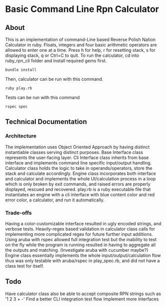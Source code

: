 # Basic Command Line Rpn Calculator

## About

This is an implementation of command-Line based Reverse Polish Nation Calculator in ruby.
Floats, integers and four basic arithmetic operators are allowed to enter one at a time.
Press h for help, r for resetting stack, s for displaying stack, q or Ctrl+C to quit.
To run the calculator, cd into ruby_rpn_cli folder and install required gems first.

```
bundle install
```
Then, calculator can be run with this command.

```
ruby play.rb
```
Tests can be run with this command

```
rspec spec
```

## Technical Documentation


### Architecture

The implementation uses Object Oriented Approach by having distinct instantiable classes
serving distinct purposes.
Base Interface class represents the user-facing layer.
Cli Interface class inherits from base interface and implements command line specific input/output handling.
Calculator class holds the logic to take in operands/operators, store the stack and calculate accordingly.
Engine class incorporates both interface and calculator and implements the whole UI/calculation process in
a loop which is only broken by exit commands, and raised errors are properly displayed, rescued and recovered.
play.rb is a ruby executable file that instantiates an engine with a cli interface with blue content color and red error color, a calculator, and run it automatically.


### Trade-offs

Having a color-customizable interface resulted in ugly encoded strings, and verbose tests.
Heavily-regex based validation in calculator class calls for implementing more complicated regex
for future further input additions.
Using aruba with rspec allowed full integration test but the inability to test on the fly while
the program is running resulted in having to aggregate all the outputs and matching.
(Investigate aruba with cucumber maybe?)
Engine class essentially implements the whole input/output/calculation flow thus was only testable
with aruba/rspec in play_spec.rb, and did not have a class test for itself.

## Todo

Have calculator class also be able to accept composite RPN strings such as '1 2 3 + -'
Find a better CLI integration test flow
Implement more interfaces
